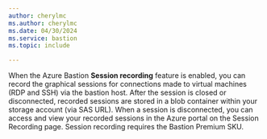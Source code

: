 ```yaml
---
author: cherylmc
ms.author: cherylmc
ms.date: 04/30/2024
ms.service: bastion
ms.topic: include

---
```

When the Azure Bastion **Session recording** feature is enabled, you can record the graphical sessions for connections made to virtual machines (RDP and SSH) via the bastion host. After the session is closed or disconnected, recorded sessions are stored in a blob container within your storage account (via SAS URL). When a session is disconnected, you can access and view your recorded sessions in the Azure portal on the Session Recording page. Session recording requires the Bastion Premium SKU.